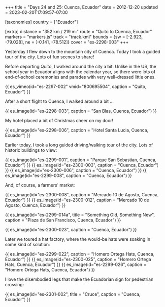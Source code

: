 +++
title = "Days 24 and 25: Cuenca, Ecuador"
date = 2012-12-20
updated = 2023-02-20T17:09:57-07:00

[taxonomies]
country = ["Ecuador"]

[extra]
distance = "352 km / 219 mi"
route = "Quito to Cuenca, Ecuador"
markers = "markers.js"
track = "track.kml"
bounds = {sw = [-2.923, -79.028], ne = [-0.141, -78.512]}
cover = "es-2298-003"
+++

Yesterday I flew down to the mountain city of Cuenca. Today I took a guided tour of the city. Lots of fun scenes to share!

<!-- more -->

Before departing Quito, I walked around the city a bit. Unlike in the US, the school year in Ecuador aligns with the calendar year, so there were lots of end-of-school ceremonies and parades with very well-dressed little ones.

{{ es_vimeo(id="es-2297-002" vmid="800695504", caption = "Quito, Ecuador") }}

After a short flight to Cuenca, I walked around a bit ...

{{ es_image(id="es-2298-003", caption = "San Blas, Cuenca, Ecuador") }}

My hotel placed a bit of Christmas cheer on my door!

{{ es_image(id="es-2298-006", caption = "Hotel Santa Lucia, Cuenca, Ecuador") }}

Earlier today, I took a long guided driving/walking tour of the city. Lots of historic buildings to view:

{{ es_image(id="es-2299-001", caption = "Parque San Sebastian, Cuenca, Ecuador") }}
{{ es_image(id="es-2300-003", caption = "Cuenca, Ecuador") }}
{{ es_image(id="es-2300-006", caption = "Cuenca, Ecuador") }}
{{ es_image(id="es-2299-008", caption = "Cuenca, Ecuador") }}

And, of course, a farmers' market:

{{ es_image(id="es-2300-008", caption = "Mercado 10 de Agosto, Cuenca, Ecuador") }}
{{ es_image(id="es-2300-012", caption = "Mercado 10 de Agosto, Cuenca, Ecuador") }}

{{ es_image(id="es-2299-014a", title = "Something Old, Something New", caption = "Plaza de San Francisco, Cuenca, Ecuador") }}

{{ es_image(id="es-2300-023", caption = "Cuenca, Ecuador") }}

Later we toured a hat factory, where the would-be hats were soaking in some kind of solution:

{{ es_image(id="es-2299-022", caption = "Homero Ortega Hats, Cuenca, Ecuador") }}
{{ es_image(id="es-2300-025", caption = "Homero Ortega Hats, Cuenca, Ecuador") }}
{{ es_image(id="es-2299-026", caption = "Homero Ortega Hats, Cuenca, Ecuador") }}

I love the disembodied legs that make the Ecuadorian sign for pedestrian crossing:

{{ es_image(id="es-2301-002", title = "Cruce", caption = "Cuenca, Ecuador") }}
